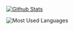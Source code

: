 [![Github Stats](https://github-readme-stats.vercel.app/api?username=Eliteguo&show_icons=true&theme=cobalt)](https://github.com/anuraghazra/github-readme-stats)

![Most Used Languages](https://github-readme-stats.vercel.app/api/top-langs/?username=Eliteguo&theme=dark&layout=compact)

